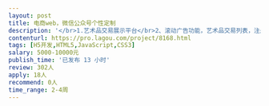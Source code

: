```yaml
---                
layout: post       
title: 电商web，微信公众号个性定制           
description: '</br>1.艺术品交易展示平台</br>2、滚动广告功能，艺术品交易列表，注册，支付，艺术品发布，站内搜索，站内消息推送</br>3、参考猎聘</br>'     
contenturl: https://pro.lagou.com/project/8168.html      
tags: [H5开发,HTML5,JavaScript,CSS3]            
salary: 5000-10000元          
publish_time: '已发布 13 小时'         
review: 302人                   
apply: 18人                   
recommend: 0人                   
time_range: 2-4周              
---                 
```

